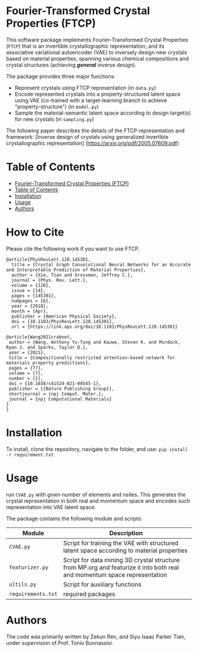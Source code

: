 # Fourier-Transformed Crystal Properties (FTCP)

This software package implements Fourier-Transformed Crystal Properties (`FTCP`) that is an invertible crystallographic representation, and its associative variational autoencoder (VAE) to inversely design new crystals based on material properties, spanning various chemical compositions and crystal structures (achieving **_general_** inverse design).

The package provides three major functions:
- Represent crystals using FTCP representation (in `data.py`)
- Encode represented crystals into a property-structured latent space using VAE (co-trained with  a target-learning branch to achieve "property-structure") (in `model.py`)
- Sample the material-semantic latent space according to design target(s) for new crystals (in `sampling.py`)

The following paper describes the details of the FTCP representation and framework:
[Inverse design of crystals using generalized invertible crystallographic
representation] (https://arxiv.org/pdf/2005.07609.pdf)

# Table of Contents
- [Fourier-Transformed Crystal Properties (FTCP)](#fourier-transformed-crystal-properties-ftcp)
- [Table of Contents](#table-of-contents)
- [Installation](#installation)
- [Usage](#usage)
- [Authors](#authors)

# How to Cite

Please cite the following work if you want to use FTCP.
```
@article{PhysRevLett.120.145301,
  title = {Crystal Graph Convolutional Neural Networks for an Accurate and Interpretable Prediction of Material Properties},
  author = {Xie, Tian and Grossman, Jeffrey C.},
  journal = {Phys. Rev. Lett.},
  volume = {120},
  issue = {14},
  pages = {145301},
  numpages = {6},
  year = {2018},
  month = {Apr},
  publisher = {American Physical Society},
  doi = {10.1103/PhysRevLett.120.145301},
  url = {https://link.aps.org/doi/10.1103/PhysRevLett.120.145301}

@article{Wang2021crabnet,
 author = {Wang, Anthony Yu-Tung and Kauwe, Steven K. and Murdock, Ryan J. and Sparks, Taylor D.},
 year = {2021},
 title = {Compositionally restricted attention-based network for materials property predictions},
 pages = {77},
 volume = {7},
 number = {1},
 doi = {10.1038/s41524-021-00545-1},
 publisher = {{Nature Publishing Group}},
 shortjournal = {npj Comput. Mater.},
 journal = {npj Computational Materials}
}
}
```

# Installation

To install, clone the repository, navigate to the folder, and use:
`pip install -r requirement.txt`


# Usage

run `CVAE.py` with given number of elements and nsites.  This generates the crystal representation in both real and momentum space and encodes such representation into VAE latent space.

The package contains the following module and scripts:

| Module | Description |
| ------------- | ------------------------------ |
| `CVAE.py`      | Script for training the VAE with structured latent space according to material properties      |
| `featurizer.py`  | Script for data mining 3D crystal structure from MP.org and featurize it into both real and momentum space representation|
| `ultils.py` | Script for auxiliary functions|
| `requirements.txt`      | required packages    |

# Authors

The code was primarily written by Zekun Ren, and Siyu Isaac Parker Tian, under supervision of Prof. Tonio Buonassisi.
